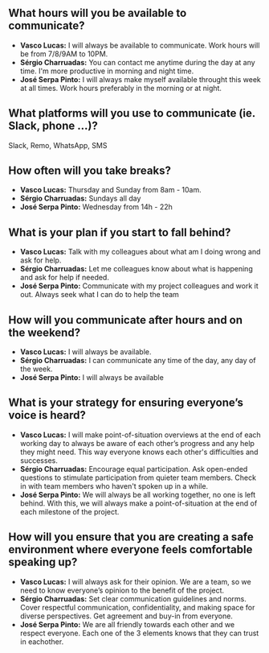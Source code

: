 
## **What hours will you be available to communicate?**

* **Vasco Lucas:** I will always be available to communicate. Work hours will be from 7/8/9AM to 10PM.
* **Sérgio Charruadas:** You can contact me anytime during the day at any time. I'm more productive in morning and night time.
* **José Serpa Pinto:** I will always make myself available throught this week at all times. Work hours preferably in the morning or at night.

## **What platforms will you use to communicate (ie. Slack, phone …)?**

Slack, Remo, WhatsApp, SMS

## **How often will you take breaks?**

* **Vasco Lucas:** Thursday and Sunday from 8am - 10am.
* **Sérgio Charruadas:** Sundays all day
* **José Serpa Pinto:** Wednesday from 14h - 22h

## **What is your plan if you start to fall behind?**

* **Vasco Lucas:** Talk with my colleagues about what am I doing wrong and ask for help.
* **Sérgio Charruadas:** Let me colleagues know about what is happening and ask for help if needed.
* **José Serpa Pinto:** Communicate with my project colleagues and work it out. Always seek what I can do to help the team

## **How will you communicate after hours and on the weekend?**

* **Vasco Lucas:** I will always be available.
* **Sérgio Charruadas:** I can communicate any time of the day, any day of the week.
* **José Serpa Pinto:** I will always be available

## **What is your strategy for ensuring everyone’s voice is heard?**

* **Vasco Lucas:** I will make point-of-situation overviews at the end of each working day to always be aware of each other’s progress and any help they might need. This way everyone knows each other's difficulties and successes.
* **Sérgio Charruadas:** Encourage equal participation. Ask open-ended questions to stimulate participation from quieter team members. Check in with team members who haven't spoken up in a while.
* **José Serpa Pinto:** We will always be all working together, no one is left behind. With this, we will always make a point-of-situation at the end of each milestone of the project.

## **How will you ensure that you are creating a safe environment where everyone feels comfortable speaking up?**

* **Vasco Lucas:** I will always ask for their opinion. We are a team, so we need to know everyone’s opinion to the benefit of the project.
* **Sérgio Charruadas:** Set clear communication guidelines and norms. Cover respectful communication, confidentiality, and making space for diverse perspectives. Get agreement and buy-in from everyone.
* **José Serpa Pinto:** We are all friendly towards each other and we respect everyone. Each one of the 3 elements knows that they can trust in eachother.
